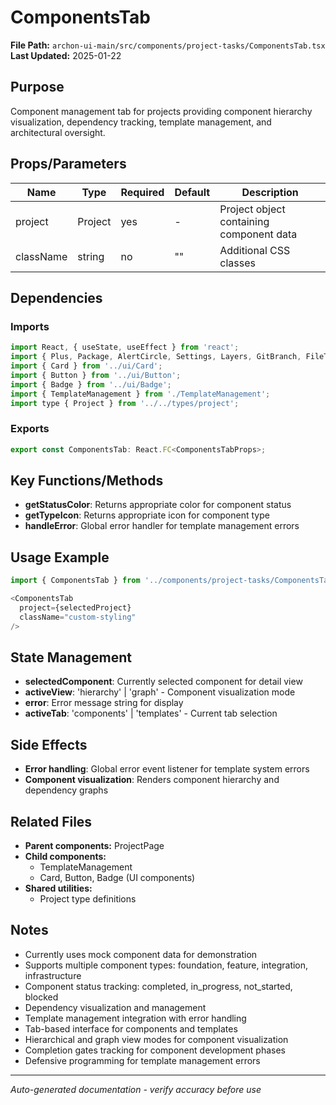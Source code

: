 # ComponentsTab

**File Path:** `archon-ui-main/src/components/project-tasks/ComponentsTab.tsx`
**Last Updated:** 2025-01-22

## Purpose
Component management tab for projects providing component hierarchy visualization, dependency tracking, template management, and architectural oversight.

## Props/Parameters
| Name | Type | Required | Default | Description |
|------|------|----------|---------|-------------|
| project | Project | yes | - | Project object containing component data |
| className | string | no | "" | Additional CSS classes |

## Dependencies

### Imports
```javascript
import React, { useState, useEffect } from 'react';
import { Plus, Package, AlertCircle, Settings, Layers, GitBranch, FileText } from 'lucide-react';
import { Card } from '../ui/Card';
import { Button } from '../ui/Button';
import { Badge } from '../ui/Badge';
import { TemplateManagement } from './TemplateManagement';
import type { Project } from '../../types/project';
```

### Exports
```javascript
export const ComponentsTab: React.FC<ComponentsTabProps>;
```

## Key Functions/Methods
- **getStatusColor**: Returns appropriate color for component status
- **getTypeIcon**: Returns appropriate icon for component type
- **handleError**: Global error handler for template management errors

## Usage Example
```javascript
import { ComponentsTab } from '../components/project-tasks/ComponentsTab';

<ComponentsTab
  project={selectedProject}
  className="custom-styling"
/>
```

## State Management
- **selectedComponent**: Currently selected component for detail view
- **activeView**: 'hierarchy' | 'graph' - Component visualization mode
- **error**: Error message string for display
- **activeTab**: 'components' | 'templates' - Current tab selection

## Side Effects
- **Error handling**: Global error event listener for template system errors
- **Component visualization**: Renders component hierarchy and dependency graphs

## Related Files
- **Parent components:** ProjectPage
- **Child components:** 
  - TemplateManagement
  - Card, Button, Badge (UI components)
- **Shared utilities:** 
  - Project type definitions

## Notes
- Currently uses mock component data for demonstration
- Supports multiple component types: foundation, feature, integration, infrastructure
- Component status tracking: completed, in_progress, not_started, blocked
- Dependency visualization and management
- Template management integration with error handling
- Tab-based interface for components and templates
- Hierarchical and graph view modes for component visualization
- Completion gates tracking for component development phases
- Defensive programming for template management errors

---
*Auto-generated documentation - verify accuracy before use*
